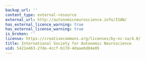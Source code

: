 ```yaml
---
backup_url: ''
content_type: external-resource
external_url: http://autonomicneuroscience.info/ISAN/
has_external_licence_warning: true
has_external_license_warning: true
is_broken: ''
license: https://creativecommons.org/licenses/by-nc-sa/4.0/
title: International Society for Autonomic Neuroscience
uid: 5421e463-27de-4ccf-b17d-4daaebd84e05
---
```

